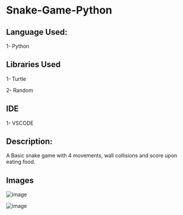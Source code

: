  # Snake-Game-Python

## Language Used:

1- Python


## Libraries Used

1- Turtle

2- Random


## IDE

1- VSCODE



## Description:

A Basic snake game with 4 movements, wall collisions and score upon eating food.


## Images

![image](https://user-images.githubusercontent.com/61060465/220208209-5da1d0bc-7bf0-4801-a6df-024fac91bcff.png)



![image](https://user-images.githubusercontent.com/61060465/220208336-47b11049-a44a-4f20-bdd9-488535712bc6.png)



